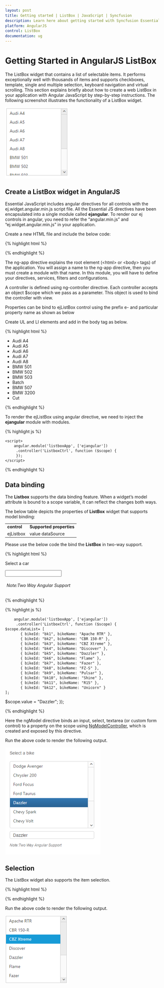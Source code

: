 ```yaml
---
layout: post
title: Getting started | ListBox | JavaScript | Syncfusion
description: Learn here about getting started with Syncfusion Essential AngularJS ListBox control, its elements, and more.
platform: AngularJS
control: ListBox
documentation: ug
---
```



# Getting Started in AngularJS ListBox
The ListBox widget that contains a list of selectable items. It performs exceptionally well with thousands of items and supports checkboxes, template, single and multiple selection, keyboard navigation and virtual scrolling.
This section explains briefly about how to create a web ListBox in your application with Angular JavaScript by step-by-step instructions. The following screenshot illustrates the functionality of a ListBox widget.


![Getting Started](Getting_Started_images\Getting-Started_img1.png)

## Create a ListBox widget in AngularJS

Essential JavaScript includes angular directives for all controls with the ej.widget.angular.min.js script file. All the Essential JS directives have been encapsulated into a single module called **ejangular**. To render our ej controls in angular, you need to refer the “angular.min.js” and “ej.widget.angular.min.js” in your application.

Create a new HTML file and include the below code:

{% highlight html %}

<!DOCTYPE html>
<html lang="en" ng-app="listboxApp">
<head>
    <title>Essential Studio for JavaScript : AngularJS Support for Listbox </title>
    <!-- Style sheet for default theme (flat azure) -->
    <link href="http://cdn.syncfusion.com/ {{site.releaseversion}}/js/web/flat-azure/ej.web.all.min.css" rel="stylesheet" />
    <!--Scripts-->
    <script src="http://cdn.syncfusion.com/js/assets/external/jquery-3.1.0.min.js" type="text/javascript"> </script>
    <script src="http://cdn.syncfusion.com/js/assets/external/angular.min.js"></script>
    <script type="text/javascript" src="http://cdn.syncfusion.com/ {{site.releaseversion}}/js/web/ej.web.all.min.js "></script>
    <script src="http://cdn.syncfusion.com/ {{site.releaseversion}}/js/common/ej.widget.angular.min.js"></script>
    <!--Add custom scripts here -->
</head>
<body ng-controller="ListboxCtrl">
    <!--Add necessary HTML elements-->
</body>
</body>
</html>


{% endhighlight %}



The ng-app directive explains the root element (&lt;html&gt; or &lt;body&gt; tags) of the application. You will assign a name to the ng-app directive, then you must create a module with that name. In this module, you will have to define your directives, services, filters and configurations.

A controller is defined using ng-controller directive. Each controller accepts an object $scope which we pass as a parameter.  This object is used to bind the controller with view.   

Properties can be bind to ejListBox control using the prefix e- and particular property name as shown as below

Create UL and LI elements and add in the body tag as below.

{% highlight html %}

<div>
    <ul id="list1" ej-listbox>
        <li>Audi A4</li>
        <li>Audi A5</li>
        <li>Audi A6</li>
        <li>Audi A7</li>
        <li>Audi A8</li>
        <li>BMW 501</li>
        <li>BMW 502</li>
        <li>BMW 503</li>
        <li>Batch</li>
        <li>BMW 507</li>
        <li>BMW 3200</li>
        <li>Cut</li>
    </ul>
</div>


{% endhighlight %}



To render the ejListBox using angular directive, we need to inject the **ejangular** module with modules.

{% highlight js %}

    <script>
        angular.module('listboxApp', ['ejangular'])
         .controller('ListboxCtrl', function ($scope) {
         });
    </script>



{% endhighlight %}



## Data binding

The **Listbox** supports the data binding feature. When a widget’s model attribute is bound to a scope variable, it can reflect the changes both ways.

The below table depicts the properties of **ListBox** widget that supports model binding:

<table>
<tr>
<td>
<b>control</b></td><td>
<b>Supported properties</b></td></tr>
<tr>
<td>
ejListbox</td><td>
value
dataSource</td></tr>
</table>


Please use the below code the bind the **ListBox** in two-way support.

{% highlight html %}

<div class="content-container-fluid">
    <div class="row">
        <div class="cols-sample-area">
            <div class="frame">
                <div class="ctrllabel">Select a car</div>
                <div class="angularbind">
                    <div id="control">
                        <div>
                            <ul id="Ul1" ej-listbox e-datasource="datalist" e-fields-id="id" e-fields-text="text" e-value="value"></ul>
                        </div>
                    </div>
                    <div id="binding">
                        <input type="text" id="listValue" class="input ejinputtext" ng-model="value" />
                    </div>
                    <h6><span style="font-style: italic; font-weight: normal; margin: 5px; text-align: center">Note:Two Way Angular Support</span></h6>
                </div>
            </div>
        </div>
    </div>
</div>


{% endhighlight %}



{% highlight js %}

        angular.module('listboxApp', ['ejangular'])
         .controller('ListboxCtrl', function ($scope) {
    $scope.dataList= [
           { bikeId: "bk1", bikeName: "Apache RTR" },
           { bikeId: "bk2", bikeName: "CBR 150-R" },
           { bikeId: "bk3", bikeName: "CBZ Xtreme" },
           { bikeId: "bk4", bikeName: "Discover" },
           { bikeId: "bk5", bikeName: "Dazzler" },
           { bikeId: "bk6", bikeName: "Flame" },
           { bikeId: "bk7", bikeName: "Fazer" },
           { bikeId: "bk8", bikeName: "FZ-S" },
           { bikeId: "bk9", bikeName: "Pulsar" },
           { bikeId: "bk10", bikeName: "Shine" },
           { bikeId: "bk11", bikeName: "R15" },
           { bikeId: "bk12", bikeName: "Unicorn" }
    ];


$scope.value = "Dazzler";
         });


{% endhighlight %}


Here the ngModel directive binds an input, select, textarea (or custom form control) to a property on the scope using [NgModelController](https://docs.angularjs.org/api/ng/type/ngModel.NgModelController), which is created and exposed by this directive. 

Run the above code to render the following output. 

![Data binding](Getting_Started_images\databinding_img1.png)



## Selection

The ListBox widget also supports the item selection. 

{% highlight html %}

<div>
    <ul id="listbox" ej-listbox e-datasource="datalist" e-fields-id="id" e-fields-text="text" e-selectedindex="2"></ul>
</div>



{% endhighlight %}



Run the above code to render the following output. 

![Selection](Getting_Started_images\selection_img1.png)




